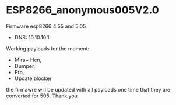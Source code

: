 # ESP8266_anonymous005V2.0
Firmware esp8266 4.55 and 5.05

- DNS: 10.10.10.1

Working payloads for the moment: 
- Mira+ Hen,
- Dumper,
- Ftp,
- Update blocker
                  
the firmawre will be updated with all payloads one time that they are converted for 505. Thank you 

